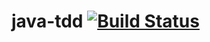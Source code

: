 # java-tdd [![Build Status](https://travis-ci.com/alphaolomi/java-tdd.svg?branch=master)](https://travis-ci.com/alphaolomi/java-tdd)
